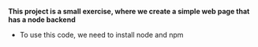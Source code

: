 **This project is a small exercise, where we create a simple web page that has a node backend**
* To use this code, we need to install node and npm